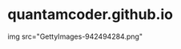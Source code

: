 # quantamcoder.github.io
<html>
<head>
  <title>Web Devlopment Project</title>
</head>
<body>
img src="GettyImages-942494284.png"
</body>
</html>  
